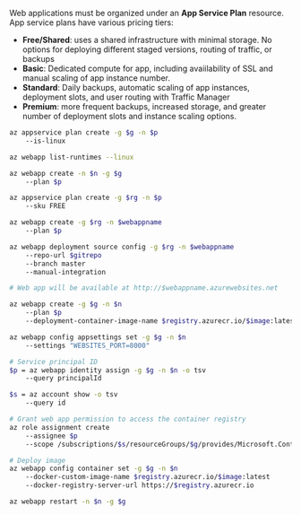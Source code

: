 Web applications must be organized under an **App Service Plan** resource.
App service plans have various pricing tiers:

- **Free/Shared**: uses a shared infrastructure with minimal storage. No options for deploying different staged versions, routing of traffic, or backups
- **Basic**: Dedicated compute for app, including avaiilability of SSL and manual scaling of app instance number.
- **Standard**: Daily backups, automatic scaling of app instances, deployment slots, and user routing with Traffic Manager
- **Premium**: more frequent backups, increased storage, and greater number of deployment slots and instance scaling options.

```sh
az appservice plan create -g $g -n $p
    --is-linux

az webapp list-runtimes --linux

az webapp create -n $n -g $g 
    --plan $p
```

```sh title="Deploy from GitHub"
az appservice plan create -g $rg -n $p
    --sku FREE

az webapp create -g $rg -n $webappname 
    --plan $p

az webapp deployment source config -g $rg -n $webappname 
    --repo-url $gitrepo 
    --branch master 
    --manual-integration

# Web app will be available at http://$webappname.azurewebsites.net
```


```sh title="Deploy image from Azure Container Registry"
az webapp create -g $g -n $n
    --plan $p 
    --deployment-container-image-name $registry.azurecr.io/$image:latest

az webapp config appsettings set -g $g -n $n 
    --settings "WEBSITES_PORT=8000"

# Service principal ID
$p = az webapp identity assign -g $g -n $n -o tsv
    --query principalId 

$s = az account show -o tsv
    --query id 

# Grant web app permission to access the container registry
az role assignment create 
    --assignee $p 
    --scope /subscriptions/$s/resourceGroups/$g/provides/Microsoft.ContainerRegistry/registries/$registry

# Deploy image
az webapp config container set -g $g -n $n 
    --docker-custom-image-name $registry.azurecr.io/$image:latest 
    --docker-registry-server-url https://$registry.azurecr.io

az webapp restart -n $n -g $g
```
